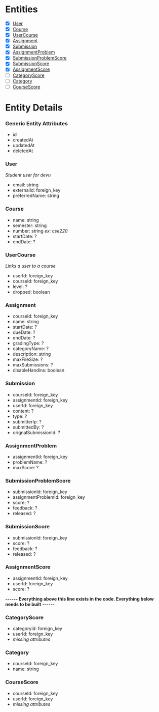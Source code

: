 # Entities

- [x] [User](#user)
- [x] [Course](#course)
- [x] [UserCourse](#usercourse)
- [x] [Assignment](#assignment)
- [x] [Submission](#submission)
- [x] [AssignmentProblem](#assignmentproblem)
- [x] [SubmissionProblemScore](#submissionproblemscore)
- [x] [SubmissionScore](#submissionscore)
- [x] [AssignmentScore](#assignmentscore)
- [ ] [CategoryScore](#categoryscore)
- [ ] [Category](#category)
- [ ] [CourseScore](#coursescore)

# Entity Details

### Generic Entity Attributes

- id
- createdAt
- updatedAt
- deletedAt

### User

_Student user for devu_

- email: string
- externalId: foreign_key
- preferredName: string

### Course

- name: string
- semester: string
- number: string _ex: cse220_
- startDate: ?
- endDate: ?

### UserCourse

_Links a user to a course_

- userId: foreign_key
- courseId: foreign_key
- level: ?
- dropped: boolean

### Assignment

- courseId: foreign_key
- name: string
- startDate: ?
- dueDate: ?
- endDate: ?
- gradingType: ?
- categoryName: ?
- description: string
- maxFileSize: ?
- maxSubmissions: ?
- disableHandins: boolean

### Submission

- courseId: foreign_key
- assignmentId: foreign_key
- userId: foreign_key
- content: ?
- type: ?
- submitterIp: ?
- submittedBy: ?
- orignalSubmissionId: ?

### AssignmentProblem

- assignmentId: foreign_key
- problemName: ?
- maxScore: ?

### SubmissionProblemScore

- submissionId: foreign_key
- assignmentProblemId: foreign_key
- score: ?
- feedback: ?
- released: ?

### SubmissionScore

- submissionId: foreign_key
- score: ?
- feedback: ?
- released: ?

### AssignmentScore

- assignmentId: foreign_key
- userId: foreign_key
- score: ?

**------ Everything above this line exists in the code. Everything below needs to be built ------**

### CategoryScore

- categoryId: foreign_key
- userId: foreign_key
- _missing attributes_

### Category

- courseId: foreign_key
- name: string

### CourseScore

- courseId: foreign_key
- userId: foreign_key
- _missing attributes_
